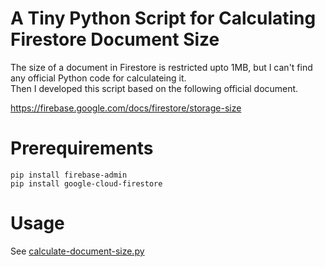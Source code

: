 # A Tiny Python Script for Calculating Firestore Document Size

The size of a document in Firestore is restricted upto 1MB, but I can't find any official Python code for calculateing it.   
Then I developed this script based on the following official document. 

https://firebase.google.com/docs/firestore/storage-size


# Prerequirements
`pip install firebase-admin`  
`pip install google-cloud-firestore`


# Usage
See [calculate-document-size.py](https://github.com/tommyktech/calculate-firestore-document-size-with-python/blob/main/calculate-document-size.py)
